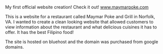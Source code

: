 My first official website creation! Check it out! www.maymarpoke.com

This is a website for a restaurant called Maymar Poke and Grill in Norfolk, VA. I wanted to create a clean looking website that allowed customers to view information about the restaurant and what delicious cuisines it has to offer.
It has the best Filipino food!

The site is hosted on bluehost and the domain was purchased from google domains.
